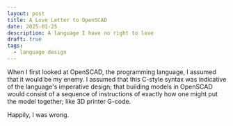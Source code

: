 ```yaml
---
layout: post
title: A Love Letter to OpenSCAD
date: 2025-01-25
description: A language I have no right to love
draft: true
tags: 
  - language design
---
```


When I first looked at OpenSCAD, the programming language, I assumed that it would be my enemy.  I assumed that this C-style syntax was indicative of the language's imperative design; that building models in OpenSCAD would consist of a sequence of instructions of exactly how one might put the model together; like 3D printer G-code.

Happily, I was wrong.
